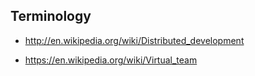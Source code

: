 ## Terminology

- http://en.wikipedia.org/wiki/Distributed_development

- https://en.wikipedia.org/wiki/Virtual_team
